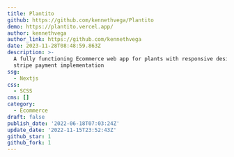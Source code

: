 ```yaml
---
title: Plantito
github: https://github.com/kennethvega/Plantito
demo: https://plantito.vercel.app/
author: kennethvega
author_link: https://github.com/kennethvega
date: 2023-11-28T08:48:59.863Z
description: >-
  A fully functioning Ecommerce web app for plants with responsive design and
  stripe payment implementation
ssg:
  - Nextjs
css:
  - SCSS
cms: []
category:
  - Ecommerce
draft: false
publish_date: '2022-06-18T07:03:24Z'
update_date: '2022-11-15T23:52:43Z'
github_star: 1
github_fork: 1
---
```

